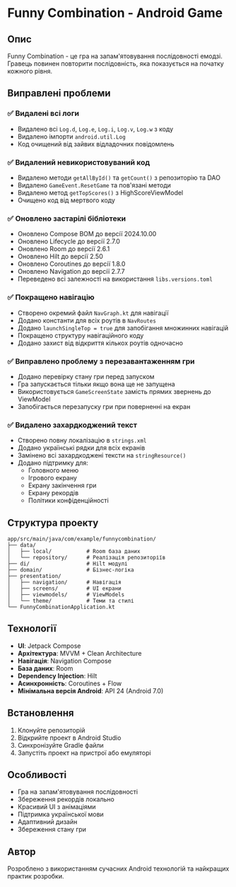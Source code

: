 # Funny Combination - Android Game

## Опис
Funny Combination - це гра на запам'ятовування послідовності емодзі. Гравець повинен повторити послідовність, яка показується на початку кожного рівня.

## Виправлені проблеми

### ✅ Видалені всі логи
- Видалено всі `Log.d`, `Log.e`, `Log.i`, `Log.v`, `Log.w` з коду
- Видалено імпорти `android.util.Log`
- Код очищений від зайвих відладочних повідомлень

### ✅ Видалений невикористовуваний код
- Видалено методи `getAllById()` та `getCount()` з репозиторію та DAO
- Видалено `GameEvent.ResetGame` та пов'язані методи
- Видалено метод `getTopScores()` з HighScoreViewModel
- Очищено код від мертвого коду

### ✅ Оновлено застарілі бібліотеки
- Оновлено Compose BOM до версії 2024.10.00
- Оновлено Lifecycle до версії 2.7.0
- Оновлено Room до версії 2.6.1
- Оновлено Hilt до версії 2.50
- Оновлено Coroutines до версії 1.8.0
- Оновлено Navigation до версії 2.7.7
- Переведено всі залежності на використання `libs.versions.toml`

### ✅ Покращено навігацію
- Створено окремий файл `NavGraph.kt` для навігації
- Додано константи для всіх роутів в `NavRoutes`
- Додано `launchSingleTop = true` для запобігання множинних навігацій
- Покращено структуру навігаційного коду
- Додано захист від відкриття кількох роутів одночасно

### ✅ Виправлено проблему з перезавантаженням гри
- Додано перевірку стану гри перед запуском
- Гра запускається тільки якщо вона ще не запущена
- Використовується `GameScreenState` замість прямих звернень до ViewModel
- Запобігається перезапуску гри при поверненні на екран

### ✅ Видалено захардкоджений текст
- Створено повну локалізацію в `strings.xml`
- Додано українські рядки для всіх екранів
- Замінено всі захардкоджені тексти на `stringResource()`
- Додано підтримку для:
  - Головного меню
  - Ігрового екрану
  - Екрану закінчення гри
  - Екрану рекордів
  - Політики конфіденційності

## Структура проекту

```
app/src/main/java/com/example/funnycombination/
├── data/
│   ├── local/           # Room база даних
│   └── repository/      # Реалізація репозиторіїв
├── di/                  # Hilt модулі
├── domain/              # Бізнес-логіка
├── presentation/
│   ├── navigation/      # Навігація
│   ├── screens/         # UI екрани
│   ├── viewmodels/      # ViewModels
│   └── theme/           # Теми та стилі
└── FunnyCombinationApplication.kt
```

## Технології

- **UI**: Jetpack Compose
- **Архітектура**: MVVM + Clean Architecture
- **Навігація**: Navigation Compose
- **База даних**: Room
- **Dependency Injection**: Hilt
- **Асинхронність**: Coroutines + Flow
- **Мінімальна версія Android**: API 24 (Android 7.0)

## Встановлення

1. Клонуйте репозиторій
2. Відкрийте проект в Android Studio
3. Синхронізуйте Gradle файли
4. Запустіть проект на пристрої або емуляторі

## Особливості

- Гра на запам'ятовування послідовності
- Збереження рекордів локально
- Красивий UI з анімаціями
- Підтримка української мови
- Адаптивний дизайн
- Збереження стану гри

## Автор
Розроблено з використанням сучасних Android технологій та найкращих практик розробки. 